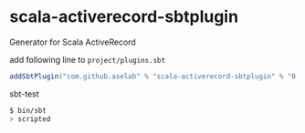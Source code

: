 # scala-activerecord-sbtplugin

Generator for Scala ActiveRecord

add following line to `project/plugins.sbt`

```scala
addSbtPlugin("com.github.aselab" % "scala-activerecord-sbtplugin" % "0.1-SNAPSHOT")
```

sbt-test

```sh
$ bin/sbt
> scripted
```

